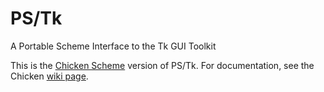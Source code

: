 # PS/Tk
A Portable Scheme Interface to the Tk GUI Toolkit

This is the [Chicken Scheme](https://call-cc.org) version of PS/Tk.
For documentation, see the Chicken [wiki page](https://wiki.call-cc.org/eggref/5/pstk).
